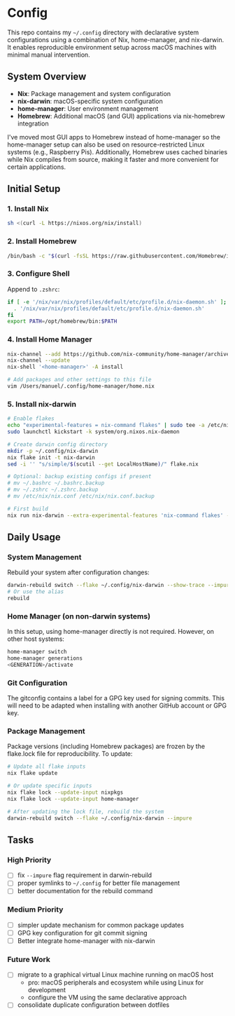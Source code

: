 # Config

This repo contains my `~/.config` directory with declarative system configurations using a combination of Nix, home-manager, and nix-darwin. It enables reproducible environment setup across macOS machines with minimal manual intervention.

## System Overview
- **Nix**: Package management and system configuration
- **nix-darwin**: macOS-specific system configuration
- **home-manager**: User environment management
- **Homebrew**: Additional macOS (and GUI) applications via nix-homebrew integration

I've moved most GUI apps to Homebrew instead of home-manager so the home-manager setup can also be used on resource-restricted Linux systems (e.g., Raspberry Pis). Additionally, Homebrew uses cached binaries while Nix compiles from source, making it faster and more convenient for certain applications.

## Initial Setup

### 1. Install Nix
```bash
sh <(curl -L https://nixos.org/nix/install)
```

### 2. Install Homebrew
```bash
/bin/bash -c "$(curl -fsSL https://raw.githubusercontent.com/Homebrew/install/HEAD/install.sh)"
```

### 3. Configure Shell
Append to `.zshrc`:
```bash
if [ -e '/nix/var/nix/profiles/default/etc/profile.d/nix-daemon.sh' ]; then
  . '/nix/var/nix/profiles/default/etc/profile.d/nix-daemon.sh'
fi
export PATH=/opt/homebrew/bin:$PATH
```

### 4. Install Home Manager
```bash
nix-channel --add https://github.com/nix-community/home-manager/archive/master.tar.gz home-manager
nix-channel --update
nix-shell '<home-manager>' -A install

# Add packages and other settings to this file
vim /Users/manuel/.config/home-manager/home.nix
```

### 5. Install nix-darwin
```bash
# Enable flakes
echo "experimental-features = nix-command flakes" | sudo tee -a /etc/nix/nix.conf
sudo launchctl kickstart -k system/org.nixos.nix-daemon

# Create darwin config directory
mkdir -p ~/.config/nix-darwin
nix flake init -t nix-darwin
sed -i '' "s/simple/$(scutil --get LocalHostName)/" flake.nix

# Optional: backup existing configs if present
# mv ~/.bashrc ~/.bashrc.backup
# mv ~/.zshrc ~/.zshrc.backup
# mv /etc/nix/nix.conf /etc/nix/nix.conf.backup

# First build
nix run nix-darwin --extra-experimental-features 'nix-command flakes' -- switch --flake ~/.config/nix-darwin
```

## Daily Usage

### System Management
Rebuild your system after configuration changes:
```bash
darwin-rebuild switch --flake ~/.config/nix-darwin --show-trace --impure
# Or use the alias
rebuild
```

### Home Manager (on non-darwin systems)
In this setup, using home-manager directly is not required. However, on other host systems:
```bash
home-manager switch
home-manager generations
<GENERATION>/activate
```

### Git Configuration
The gitconfig contains a label for a GPG key used for signing commits. This will need to be adapted when installing with another GitHub account or GPG key.

### Package Management
Package versions (including Homebrew packages) are frozen by the flake.lock file for reproducibility. To update:
```bash
# Update all flake inputs
nix flake update

# Or update specific inputs
nix flake lock --update-input nixpkgs
nix flake lock --update-input home-manager

# After updating the lock file, rebuild the system
darwin-rebuild switch --flake ~/.config/nix-darwin --impure
```

## Tasks

### High Priority
- [ ] fix `--impure` flag requirement in darwin-rebuild
- [ ] proper symlinks to `~/.config` for better file management
- [ ] better documentation for the rebuild command

### Medium Priority
- [ ] simpler update mechanism for common package updates
- [ ] GPG key configuration for git commit signing
- [ ] Better integrate home-manager with nix-darwin

### Future Work
- [ ] migrate to a graphical virtual Linux machine running on macOS host
  - pro: macOS peripherals and ecosystem while using Linux for development
  - configure the VM using the same declarative approach
- [ ] consolidate duplicate configuration between dotfiles

